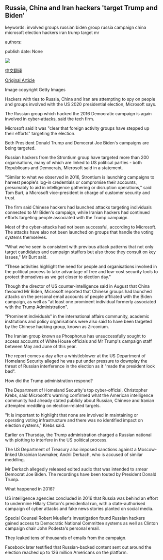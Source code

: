 ## Russia, China and Iran hackers 'target Trump and Biden'

keywords: involved groups russian biden group russia campaign china microsoft election hackers iran trump target mr

authors: 

publish date: None

![](https://ichef.bbci.co.uk/news/1024/branded_news/6C85/production/_114318772_gettyimages-1175885065.jpg)

[中文翻译](Russia%2C%20China%20and%20Iran%20hackers%20%27target%20Trump%20and%20Biden%27_zh.md)

[Original Article](https://www.bbc.com/news/world-us-canada-54110457)

Image copyright Getty Images

Hackers with ties to Russia, China and Iran are attempting to spy on people and groups involved with the US 2020 presidential election, Microsoft says.

The Russian group which hacked the 2016 Democratic campaign is again involved in cyber-attacks, said the tech firm.

Microsoft said it was "clear that foreign activity groups have stepped up their efforts" targeting the election.

Both President Donald Trump and Democrat Joe Biden's campaigns are being targeted.

Russian hackers from the Strontium group have targeted more than 200 organisations, many of which are linked to US political parties - both Republicans and Democrats, Microsoft said in a statement.

"Similar to what we observed in 2016, Strontium is launching campaigns to harvest people's log-in credentials or compromise their accounts, presumably to aid in intelligence gathering or disruption operations," said Tom Burt, a Microsoft vice-president in charge of customer security and trust.

The firm said Chinese hackers had launched attacks targeting individuals connected to Mr Biden's campaign, while Iranian hackers had continued efforts targeting people associated with the Trump campaign.

Most of the cyber-attacks had not been successful, according to Microsoft. The attacks have also not been launched on groups that handle the voting systems themselves.

"What we've seen is consistent with previous attack patterns that not only target candidates and campaign staffers but also those they consult on key issues," Mr Burt said.

"These activities highlight the need for people and organisations involved in the political process to take advantage of free and low-cost security tools to protect themselves as we get closer to election day."

Though the director of US counter-intelligence said in August that China favoured Mr Biden, Microsoft reported that Chinese groups had launched attacks on the personal email accounts of people affiliated with the Biden campaign, as well as "at least one prominent individual formerly associated with the Trump Administration".

"Prominent individuals" in the international affairs community, academic institutions and policy organisations were also said to have been targeted by the Chinese hacking group, known as Zirconium.

The Iranian group known as Phosphorus has unsuccessfully sought to access accounts of White House officials and Mr Trump's campaign staff between May and June of this year.

The report comes a day after a whistleblower at the US Department of Homeland Security alleged he was put under pressure to downplay the threat of Russian interference in the election as it "made the president look bad".

How did the Trump administration respond?

The Department of Homeland Security's top cyber-official, Christopher Krebs, said Microsoft's warning confirmed what the American intelligence community had already stated publicly about Russian, Chinese and Iranian attempted meddling on election-related targets.

"It is important to highlight that none are involved in maintaining or operating voting infrastructure and there was no identified impact on election systems," Krebs said.

Earlier on Thursday, the Trump administration charged a Russian national with plotting to interfere in the US political process.

The US Department of Treasury also imposed sanctions against a Moscow-linked Ukrainian lawmaker, Andrii Derkach, who is accused of similar meddling.

Mr Derkach allegedly released edited audio that was intended to smear Democrat Joe Biden. The recordings have been touted by President Donald Trump.

What happened in 2016?

US intelligence agencies concluded in 2016 that Russia was behind an effort to undermine Hillary Clinton's presidential run, with a state-authorised campaign of cyber attacks and fake news stories planted on social media.

Special Counsel Robert Mueller's investigation found Russian hackers gained access to Democratic National Committee systems as well as Clinton campaign chair John Podesta's personal email.

They leaked tens of thousands of emails from the campaign.

Facebook later testified that Russian-backed content sent out around the election reached up to 126 million Americans on the platform.